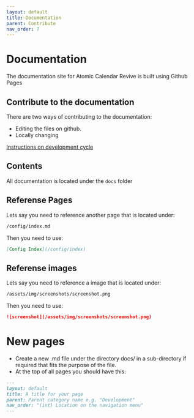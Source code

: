 ```yaml
---
layout: default
title: Documentation
parent: Contribute
nav_order: 7
---
```


# Documentation

The documentation site for Atomic Calendar Revive is built using Github Pages

## Contribute to the documentation

There are two ways of contributing to the documentation:

- Editing the files on github.
- Locally changing

[Instructions on development cycle](/atomic-calendar-revive/development/devcycle)

## Contents

All documentation is located under the `docs` folder

## Referense Pages

Lets say you need to reference another page that is located under:

```md
/config/index.md
```

Then you need to use:

```md
[Config Index](/config/index)
```

## Referense images

Lets say you need to reference a image that is located under:

```md
/assets/img/screenshots/screenshot.png
```

Then you need to use:

```md
![screenshot](/assets/img/screenshots/screenshot.png)
```

# New pages

- Create a new .md file under the directory docs/ in a sub-directory if required that fits the purpose of the file.
- At the top of all pages you should have this:

```md
---
layout: default
title: A title for your page
parent: Parent category name e.g. "Development"
nav_order: "(int) Location on the navigation menu"
---
```
